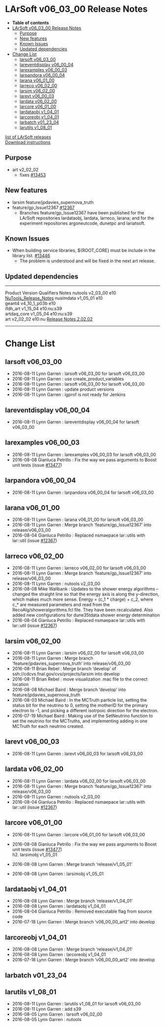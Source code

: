 LArSoft v06\_03\_00 Release Notes
======================================================================

-   **Table of contents**
-   [LArSoft v06\_03\_00 Release Notes](#LArSoft-v06_03_00-Release-Notes)
    -   [Purpose](#Purpose)
    -   [New features](#New-features)
    -   [Known Issues](#Known-Issues)
    -   [Updated dependencies](#Updated-dependencies)
-   [Change List](#Change-List)
    -   [larsoft v06\_03\_00](#larsoft-v06_03_00)
    -   [lareventdisplay v06\_00\_04](#lareventdisplay-v06_00_04)
    -   [larexamples v06\_00\_03](#larexamples-v06_00_03)
    -   [larpandora v06\_00\_04](#larpandora-v06_00_04)
    -   [larana v06\_01\_00](#larana-v06_01_00)
    -   [larreco v06\_02\_00](#larreco-v06_02_00)
    -   [larsim v06\_02\_00](#larsim-v06_02_00)
    -   [larevt v06\_00\_03](#larevt-v06_00_03)
    -   [lardata v06\_02\_00](#lardata-v06_02_00)
    -   [larcore v06\_01\_00](#larcore-v06_01_00)
    -   [lardataobj v1\_04\_01](#lardataobj-v1_04_01)
    -   [larcoreobj v1\_04\_01](#larcoreobj-v1_04_01)
    -   [larbatch v01\_23\_04](#larbatch-v01_23_04)
    -   [larutils v1\_08\_01](#larutils-v1_08_01)

[list of LArSoft releases](LArSoft_release_list)\
[Download instructions](http://scisoft.fnal.gov/scisoft/bundles/larsoft/v06_03_00/larsoft-v06_03_00.html)

Purpose
--------------------

-   art v2\_02\_02
    -   fixes [\#13453](/redmine/issues/13453 "Bug: tests using boost unit do not work with art 2.02.01 (Closed)")

New features
------------------------------

-   larsim feature/jpdavies\_supernova\_truth
-   feature/gp\_Issue12367 [\#12367](/redmine/issues/12367 "Necessary Maintenance: Merge namespaces lar::utils and lar::util (Closed)")
    -   Branches feature/gp\_Issue12367 have been published for the LArSoft repositories lardataobj, lardata, larreco, larana; and for the experiment repositories argoneutcode, dunetpc and lariatsoft.

Known Issues
------------------------------

-   When building service libraries, \${ROOT\_CORE} must be include in the library list. [\#13446](/redmine/issues/13446 "Bug: service libraries now need a link to the root core library (Closed)")
    -   The problem is understood and will be fixed in the next art release.

Updated dependencies
----------------------------------------------

  -------------- ----------------- ------------ --------------------------------------------------------------------------------------------------
  Product        Version           Qualifiers   Notes
  nutools        v2\_03\_00        e10          [NuTools\_Release\_Notes](/redmine/projects/nutools/wiki/NuTools_Release_Notes#nutools-v2_03_00)
  nusimdata      v1\_05\_01        e10          
  geant4         v4\_10\_1\_p03b   e10          
  ifdh\_art      v1\_15\_04        e10:nu:s39   
  artdaq\_core   v1\_05\_04        e10:nu:s39   
  art            v2\_02\_02        e10:nu       [Release Notes 2.02.02](/redmine/projects/art/wiki/Release_Notes_20202)
  -------------- ----------------- ------------ --------------------------------------------------------------------------------------------------

Change List
============================

larsoft v06\_03\_00
------------------------------------------

-   2016-08-11 Lynn Garren : larsoft v06\_03\_00 for larsoft v06\_03\_00
-   2016-08-11 Lynn Garren : use create\_product\_variables
-   2016-08-11 Lynn Garren : larsoft v06\_03\_00 for larsoft v06\_03\_00
-   2016-08-11 Lynn Garren : update product versions
-   2016-08-11 Lynn Garren : igprof is not ready for Jenkins

lareventdisplay v06\_00\_04
----------------------------------------------------------

-   2016-08-11 Lynn Garren : lareventdisplay v06\_00\_04 for larsoft v06\_03\_00

larexamples v06\_00\_03
--------------------------------------------------

-   2016-08-11 Lynn Garren : larexamples v06\_00\_03 for larsoft v06\_03\_00
-   2016-08-08 Gianluca Petrillo : Fix the way we pass arguments to Boost unit tests (issue [\#13477](/redmine/issues/13477 "Necessary Maintenance: Boost unit test interface changed (Closed)"))

larpandora v06\_00\_04
------------------------------------------------

-   2016-08-11 Lynn Garren : larpandora v06\_00\_04 for larsoft v06\_03\_00

larana v06\_01\_00
----------------------------------------

-   2016-08-11 Lynn Garren : larana v06\_01\_00 for larsoft v06\_03\_00
-   2016-08-11 Lynn Garren : Merge branch ‘feature/gp\_Issue12367’ into release/v06\_03\_00
-   2016-08-04 Gianluca Petrillo : Replaced nsmaepace lar::utils with lar::util (issue [\#12367](/redmine/issues/12367 "Necessary Maintenance: Merge namespaces lar::utils and lar::util (Closed)"))

larreco v06\_02\_00
------------------------------------------

-   2016-08-11 Lynn Garren : larreco v06\_02\_00 for larsoft v06\_03\_00
-   2016-08-11 Lynn Garren : Merge branch ‘feature/gp\_Issue12367’ into release/v06\_03\_00
-   2016-08-11 Lynn Garren : nutools v2\_03\_00
-   2016-08-08 Mike Wallbank : Updates to the shower energy algorithms – changed the straight line so that the energy axis is along the y-direction, which makes much more sense. Energy = (c\_1 \* charge) + c\_2, where c\_\* are measured parameters and read from the RecoAlg/showeralgorithms.fcl file. They have been recalculated. Also added new configurations for dune35tdata shower energy determination
-   2016-08-04 Gianluca Petrillo : Replaced nsmaepace lar::utils with lar::util (issue [\#12367](/redmine/issues/12367 "Necessary Maintenance: Merge namespaces lar::utils and lar::util (Closed)"))

larsim v06\_02\_00
----------------------------------------

-   2016-08-11 Lynn Garren : larsim v06\_02\_00 for larsoft v06\_03\_00
-   2016-08-11 Lynn Garren : Merge branch ‘feature/jpdavies\_supernova\_truth’ into release/v06\_03\_00
-   2016-08-11 Brian Rebel : Merge branch ‘develop’ of ssh://cdcvs.fnal.gov/cvs/projects/larsim into develop
-   2016-08-11 Brian Rebel : move visualization .mac file to the correct location
-   2016-08-08 Michael Baird : Merge branch ‘develop’ into feature/jpdavies\_supernova\_truth
-   2016-08-03 Michael Baird : In the MCTruth particle list, setting the status bit for the neutrino to 0, setting the motherID for the primary electron to -1, and picking a different isotrpoic direction for the electron.
-   2016-07-19 Michael Baird : Making use of the SetNeutrino function to set the neutrino for the MCTruths, and implementing adding in one MCTruth for each neutrino created.

larevt v06\_00\_03
----------------------------------------

-   2016-08-11 Lynn Garren : larevt v06\_00\_03 for larsoft v06\_03\_00

lardata v06\_02\_00
------------------------------------------

-   2016-08-11 Lynn Garren : lardata v06\_02\_00 for larsoft v06\_03\_00
-   2016-08-11 Lynn Garren : Merge branch ‘feature/gp\_Issue12367’ into release/v06\_03\_00
-   2016-08-11 Lynn Garren : nutools v2\_03\_00
-   2016-08-04 Gianluca Petrillo : Replaced nsmaepace lar::utils with lar::util (issue [\#12367](/redmine/issues/12367 "Necessary Maintenance: Merge namespaces lar::utils and lar::util (Closed)"))

larcore v06\_01\_00
------------------------------------------

-   2016-08-11 Lynn Garren : larcore v06\_01\_00 for larsoft v06\_03\_00
-   2016-08-08 Gianluca Petrillo : Fix the way we pass arguments to Boost unit tests (issue [\#13477](/redmine/issues/13477 "Necessary Maintenance: Boost unit test interface changed (Closed)"))\
    h2. larsimobj v1\_05\_01

-   2016-08-08 Lynn Garren : Merge branch ‘release/v1\_05\_01’
-   2016-08-08 Lynn Garren : larsimobj v1\_05\_01

lardataobj v1\_04\_01
----------------------------------------------

-   2016-08-08 Lynn Garren : Merge branch ‘release/v1\_04\_01’
-   2016-08-08 Lynn Garren : lardataobj v1\_04\_01
-   2016-08-04 Gianluca Petrillo : Removed executable flag from source code
-   2016-07-18 Lynn Garren : Merge branch ‘v06\_00\_00\_art2’ into develop

larcoreobj v1\_04\_01
----------------------------------------------

-   2016-08-08 Lynn Garren : Merge branch ‘release/v1\_04\_01’
-   2016-08-08 Lynn Garren : larcoreobj v1\_04\_01
-   2016-07-18 Lynn Garren : Merge branch ‘v06\_00\_00\_art2’ into develop

larbatch v01\_23\_04
--------------------------------------------

larutils v1\_08\_01
------------------------------------------

-   2016-08-11 Lynn Garren : larutils v1\_08\_01 for larsoft v06\_03\_00
-   2016-08-11 Lynn Garren : add s39
-   2016-08-05 Lynn Garren : larsoft v06\_02\_00
-   2016-08-05 Lynn Garren : nutools

